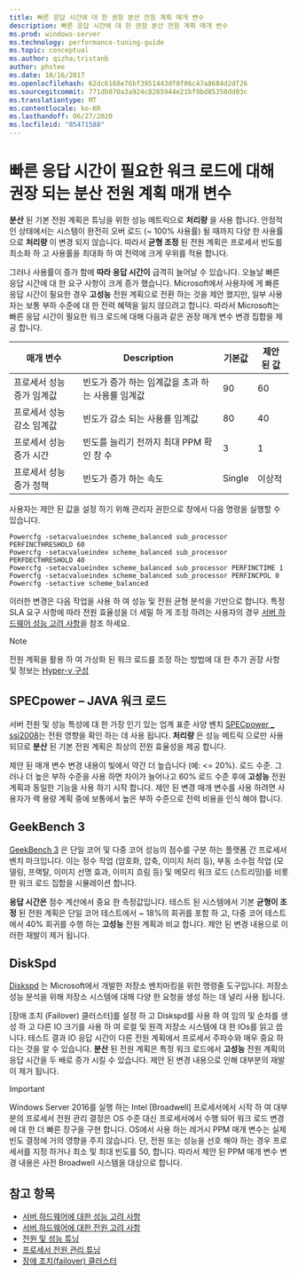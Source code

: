 ```yaml
---
title: 빠른 응답 시간에 대 한 권장 분산 전원 계획 매개 변수
description: 빠른 응답 시간에 대 한 권장 분산 전원 계획 매개 변수
ms.prod: windows-server
ms.technology: performance-tuning-guide
ms.topic: conceptual
ms.author: qizha;tristanb
author: phstee
ms.date: 10/16/2017
ms.openlocfilehash: 62dc6168e76bf3951443df0f06c47a8684d2df26
ms.sourcegitcommit: 771db070a3a924c8265944e21bf9bd85350dd93c
ms.translationtype: MT
ms.contentlocale: ko-KR
ms.lasthandoff: 06/27/2020
ms.locfileid: "85471588"
---
```

# <a name="recommended-balanced-power-plan-parameters-for-workloads-requiring-quick-response-times"></a>빠른 응답 시간이 필요한 워크 로드에 대해 권장 되는 분산 전원 계획 매개 변수

**분산** 된 기본 전원 계획은 튜닝을 위한 성능 메트릭으로 **처리량** 을 사용 합니다. 안정적인 상태에서는 시스템이 완전히 오버 로드 (~ 100% 사용률) 될 때까지 다양 한 사용률으로 **처리량** 이 변경 되지 않습니다.  따라서 **균형 조정** 된 전원 계획은 프로세서 빈도를 최소화 하 고 사용률을 최대화 하 여 전력에 크게 우위를 적용 합니다.

그러나 사용률이 증가 함에 **따라 응답 시간이** 급격히 늘어날 수 있습니다. 오늘날 빠른 응답 시간에 대 한 요구 사항이 크게 증가 했습니다. Microsoft에서 사용자에 게 빠른 응답 시간이 필요한 경우 **고성능** 전원 계획으로 전환 하는 것을 제안 했지만, 일부 사용자는 보통 부하 수준에 대 한 전력 혜택을 잃지 않으려고 합니다. 따라서 Microsoft는 빠른 응답 시간이 필요한 워크 로드에 대해 다음과 같은 권장 매개 변수 변경 집합을 제공 합니다.


| 매개 변수 | Description | 기본값 | 제안 된 값 |
|------------------------|--------------------------------------------------------------------------------------------------------------------------------------------------------|----------------------------------------------------------------------------------|-----------------------------------------------------------------------------------------------------------------------------------------------------------|
| 프로세서 성능 증가 임계값 | 빈도가 증가 하는 임계값을 초과 하는 사용률 임계값 | 90 | 60 |
| 프로세서 성능 감소 임계값 | 빈도가 감소 되는 사용률 임계값 | 80 | 40 |
| 프로세서 성능 증가 시간 | 빈도를 늘리기 전까지 최대 PPM 확인 창 수 | 3 | 1 |
| 프로세서 성능 증가 정책 | 빈도가 증가 하는 속도 | Single | 이상적 |

사용자는 제안 된 값을 설정 하기 위해 관리자 권한으로 창에서 다음 명령을 실행할 수 있습니다.

``` syntax
Powercfg -setacvalueindex scheme_balanced sub_processor PERFINCTHRESHOLD 60
Powercfg -setacvalueindex scheme_balanced sub_processor PERFDECTHRESHOLD 40
Powercfg -setacvalueindex scheme_balanced sub_processor PERFINCTIME 1
Powercfg -setacvalueindex scheme_balanced sub_processor PERFINCPOL 0
Powercfg -setactive scheme_balanced
```

이러한 변경은 다음 작업을 사용 하 여 성능 및 전원 균형 분석을 기반으로 합니다. 특정 SLA 요구 사항에 따라 전원 효율성을 더 세밀 하 게 조정 하려는 사용자의 경우 [서버 하드웨어 성능 고려 사항](../power.md)을 참조 하세요.

>[!Note]
> 전원 계획을 활용 하 여 가상화 된 워크 로드를 조정 하는 방법에 대 한 추가 권장 사항 및 정보는 [Hyper-v 구성](../../role/hyper-v-server/configuration.md)

## <a name="specpower--java-workload"></a>SPECpower – JAVA 워크 로드

서버 전원 및 성능 특성에 대 한 가장 인기 있는 업계 표준 사양 벤치 [SPECpower \_ ssj2008](http://spec.org/power_ssj2008/)는 전원 영향을 확인 하는 데 사용 됩니다. **처리량** 은 성능 메트릭 으로만 사용 되므로 **분산** 된 기본 전원 계획은 최상의 전원 효율성을 제공 합니다.

제안 된 매개 변수 변경 내용이 빛에서 약간 더 높습니다 (예: <= 20%). 로드 수준. 그러나 더 높은 부하 수준을 사용 하면 차이가 늘어나고 60% 로드 수준 후에 **고성능** 전원 계획과 동일한 기능을 사용 하기 시작 합니다. 제안 된 변경 매개 변수를 사용 하려면 사용자가 랙 용량 계획 중에 보통에서 높은 부하 수준으로 전력 비용을 인식 해야 합니다.

## <a name="geekbench-3"></a>GeekBench 3

[GeekBench 3](http://www.geekbench.com/geekbench3/) 은 단일 코어 및 다중 코어 성능의 점수를 구분 하는 플랫폼 간 프로세서 벤치 마크입니다. 이는 정수 작업 (암호화, 압축, 이미지 처리 등), 부동 소수점 작업 (모델링, 프랙탈, 이미지 선명 효과, 이미지 흐림 등) 및 메모리 워크 로드 (스트리밍)를 비롯 한 워크 로드 집합을 시뮬레이션 합니다.

**응답 시간은** 점수 계산에서 중요 한 측정값입니다. 테스트 된 시스템에서 기본 **균형이 조정** 된 전원 계획은 단일 코어 테스트에서 ~ 18%의 회귀를 포함 하 고, 다중 코어 테스트에서 40% 회귀를 수행 하는 **고성능** 전원 계획과 비교 합니다. 제안 된 변경 내용으로 이러한 재발이 제거 됩니다.

## <a name="diskspd"></a>DiskSpd

[Diskspd](https://en.wikipedia.org/wiki/Diskspd) 는 Microsoft에서 개발한 저장소 벤치마킹을 위한 명령줄 도구입니다. 저장소 성능 분석을 위해 저장소 시스템에 대해 다양 한 요청을 생성 하는 데 널리 사용 됩니다.

[장애 조치 (Failover) 클러스터]를 설정 하 고 Diskspd를 사용 하 여 임의 및 순차를 생성 하 고 다른 IO 크기를 사용 하 여 로컬 및 원격 저장소 시스템에 대 한 IOs를 읽고 씁니다. 테스트 결과 IO 응답 시간이 다른 전원 계획에서 프로세서 주파수와 매우 중요 하다는 것을 알 수 있습니다. **분산** 된 전원 계획은 특정 워크 로드에서 **고성능** 전원 계획의 응답 시간을 두 배로 증가 시킬 수 있습니다. 제안 된 변경 내용으로 인해 대부분의 재발이 제거 됩니다.

>[!Important]
>Windows Server 2016를 실행 하는 Intel [Broadwell] 프로세서에서 시작 하 여 대부분의 프로세서 전원 관리 결정은 OS 수준 대신 프로세서에서 수행 되어 워크 로드 변경에 대 한 더 빠른 장구을 구현 합니다. OS에서 사용 하는 레거시 PPM 매개 변수는 실제 빈도 결정에 거의 영향을 주지 않습니다. 단, 전원 또는 성능을 선호 해야 하는 경우 프로세서를 지정 하거나 최소 및 최대 빈도를 50, 합니다. 따라서 제안 된 PPM 매개 변수 변경 내용은 사전 Broadwell 시스템을 대상으로 합니다.

## <a name="see-also"></a>참고 항목
- [서버 하드웨어에 대한 성능 고려 사항](../index.md)
- [서버 하드웨어에 대한 전원 고려 사항](../power.md)
- [전원 및 성능 튜닝](power-performance-tuning.md)
- [프로세서 전원 관리 튜닝](processor-power-management-tuning.md)
- [장애 조치(failover) 클러스터](https://technet.microsoft.com/library/cc725923.aspx)
